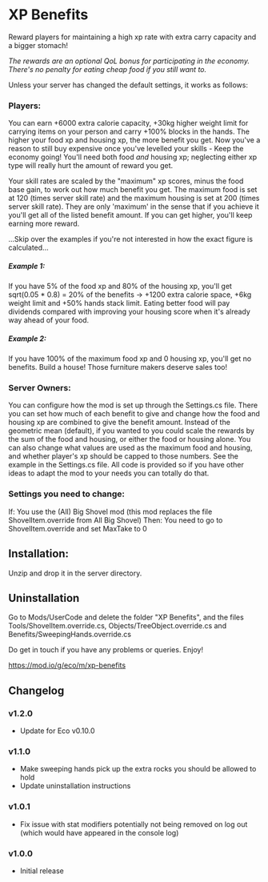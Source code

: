 # XP Benefits
Reward players for maintaining a high xp rate with extra carry capacity and a bigger stomach!

*The rewards are an optional QoL bonus for participating in the economy. There's no penalty for eating cheap food if you still want to.*

Unless your server has changed the default settings, it works as follows:

### Players:
You can earn +6000 extra calorie capacity, +30kg higher weight limit for carrying items on your person and carry +100% blocks in the hands.
The higher your food xp and housing xp, the more benefit you get. Now you've a reason to still buy expensive once you've levelled your skills - Keep the economy going!
You'll need both food *and* housing xp; neglecting either xp type will really hurt the amount of reward you get.

Your skill rates are scaled by the "maximum" xp scores, minus the food base gain, to work out how much benefit you get.
The maximum food is set at 120 (times server skill rate) and the maximum housing is set at 200 (times server skill rate). They are only 'maximum' in the sense that if you achieve it you'll get all of the listed benefit amount. If you can get higher, you'll keep earning more reward.

...Skip over the examples if you're not interested in how the exact figure is calculated...
##### Example 1:
If you have 5% of the food xp and 80% of the housing xp, you'll get sqrt(0.05 * 0.8) = 20% of the benefits -> +1200 extra calorie space, +6kg weight limit and +50% hands stack limit.
Eating better food will pay dividends compared with improving your housing score when it's already way ahead of your food.

##### Example 2:
If you have 100% of the maximum food xp and 0 housing xp, you'll get no benefits. Build a house! Those furniture makers deserve sales too!


### Server Owners:
You can configure how the mod is set up through the Settings.cs file.
There you can set how much of each benefit to give and change how the food and housing xp are combined to give the benefit amount.
Instead of the geometric mean (default), if you wanted to you could scale the rewards by the sum of the food and housing, or either the food or housing alone. 
You can also change what values are used as the maximum food and housing, and whether player's xp should be capped to those numbers.
See the example in the Settings.cs file.
All code is provided so if you have other ideas to adapt the mod to your needs you can totally do that.

### Settings you need to change:
If:
	You use the (All) Big Shovel mod (this mod replaces the file ShovelItem.override from All Big Shovel)
Then:
	You need to go to ShovelItem.override and set MaxTake to 0

## Installation:
Unzip and drop it in the server directory.

## Uninstallation
Go to Mods/UserCode and delete the folder "XP Benefits", and the files Tools/ShovelItem.override.cs, Objects/TreeObject.override.cs and Benefits/SweepingHands.override.cs

Do get in touch if you have any problems or queries.
Enjoy!

https://mod.io/g/eco/m/xp-benefits

## Changelog
### v1.2.0
- Update for Eco v0.10.0
### v1.1.0
- Make sweeping hands pick up the extra rocks you should be allowed to hold
- Update uninstallation instructions
### v1.0.1
- Fix issue with stat modifiers potentially not being removed on log out (which would have appeared in the console log)
### v1.0.0
- Initial release